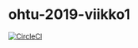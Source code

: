 # ohtu-2019-viikko1

[![CircleCI](https://circleci.com/gh/sonjaheikkinen/ohtu-2019-viikko1.svg?style=svg)](https://circleci.com/gh/sonjaheikkinen/ohtu-2019-viikko1)
